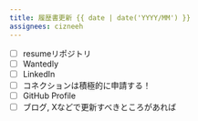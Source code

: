 ```yaml
---
title: 履歴書更新 {{ date | date('YYYY/MM') }}
assignees: cizneeh
---
```


- [ ] resumeリポジトリ
- [ ] Wantedly
- [ ] LinkedIn
- [ ] コネクションは積極的に申請する！
- [ ] GitHub Profile
- [ ] ブログ, Xなどで更新すべきところがあれば